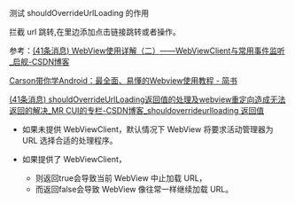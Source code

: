 测试 shouldOverrideUrlLoading 的作用

拦截 url 跳转,在里边添加点击链接跳转或者操作。


参考：[(41条消息) WebView使用详解（二）——WebViewClient与常用事件监听_启舰-CSDN博客](https://blog.csdn.net/harvic880925/article/details/51523983)

[Carson带你学Android：最全面、易懂的Webview使用教程 - 简书](https://www.jianshu.com/p/3c94ae673e2a)

[(41条消息) shouldOverrideUrlLoading返回值的处理及webview重定向造成无法返回的解决_MR CUI的专栏-CSDN博客_shouldoverrideurlloading 返回值](https://blog.csdn.net/cui130/article/details/85569426#shouldOverrideUrlLoading_3)

 * 如果未提供 WebViewClient，默认情况下 WebView 将要求活动管理器为 URL 选择合适的处理程序。

 * 如果提供了 WebViewClient，
    * 则返回true会导致当前 WebView 中止加载 URL，
    * 而返回false会导致 WebView 像往常一样继续加载 URL。
